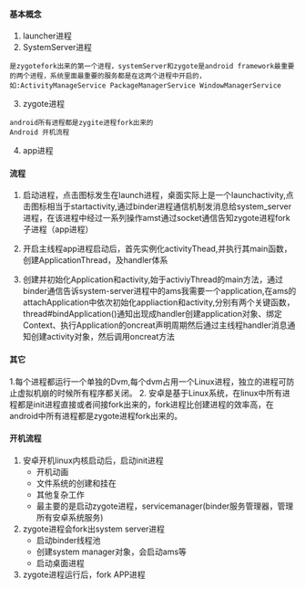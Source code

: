 #### 基本概念
1. launcher进程
2. SystemServer进程
```
是zygotefork出来的第一个进程，systemServer和zygote是android framework最重要的两个进程，系统里面最重要的服务都是在这两个进程中开启的，如:ActivityManageService PackageManagerService WindowManagerService
```
3. zygote进程
```
android所有进程都是zygite进程fork出来的
Android 开机流程
```
4. app进程

#### 流程
1. 启动进程，点击图标发生在launch进程，桌面实际上是一个launchactivity,点击图标相当于startactivity,通过binder进程通信机制发消息给system_server进程，在该进程中经过一系列操作amst通过socket通信告知zygote进程fork子进程（app进程）

2. 开启主线程app进程启动后，首先实例化activityThead,并执行其main函数，创建ApplicationThread，及handler体系

3. 创建并初始化Application和activity,始于activiyThread的main方法，通过binder通信告诉system-server进程中的ams我需要一个application,在ams的attachApplication中依次初始化appliaction和activity,分别有两个关键函数，thread#bindApplication()通知出现成handler创建application对象、绑定Context、执行Application的oncreat声明周期然后通过主线程handler消息通知创建activity对象，然后调用oncreat方法

#### 其它
1.每个进程都运行一个单独的Dvm,每个dvm占用一个Linux进程，独立的进程可防止虚拟机崩的时候所有程序都关闭。
2. 安卓是基于Linux系统，在linux中所有进程都是init进程直接或者间接fork出来的，fork进程比创建进程的效率高，在android中所有进程都是zygote进程fork出来的。

#### 开机流程
1. 安卓开机linux内核启动后，启动init进程
    * 开机动画
    * 文件系统的创建和挂在
    * 其他复杂工作
    * 最主要的是启动zygote进程，servicemanager(binder服务管理器，管理所有安卓系统服务)
2. zygote进程会fork出system server进程
    * 启动binder线程池
    * 创建system manager对象，会启动ams等
    * 启动桌面进程
3. zygote进程运行后，fork APP进程


